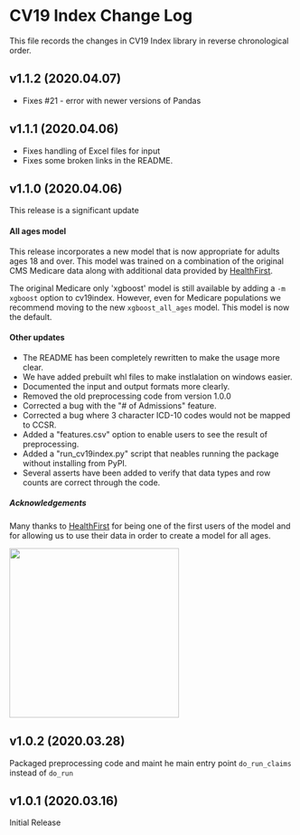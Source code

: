 CV19 Index Change Log
==================

This file records the changes in CV19 Index library in reverse chronological order.

## v1.1.2 (2020.04.07)

* Fixes #21 - error with newer versions of Pandas

## v1.1.1 (2020.04.06)

* Fixes handling of Excel files for input
* Fixes some broken links in the README.

## v1.1.0 (2020.04.06)
This release is a significant update 

#### All ages model

This release incorporates a new model that is now appropriate for adults ages 18 and over.  This model was trained on a combination of the original CMS Medicare data along with additional data provided by [HealthFirst](https://healthfirst.org/).  

The original Medicare only 'xgboost' model is still available by adding a `-m xgboost` option to cv19index.  However, even for Medicare populations we recommend moving to the new `xgboost_all_ages` model.  This model is now the default.  

#### Other updates

* The README has been completely rewritten to make the usage more clear.
* We have added prebuilt whl files to make instlalation on windows easier.
* Documented the input and output formats more clearly.
* Removed the old preprocessing code from version 1.0.0
* Corrected a bug with the "# of Admissions" feature.
* Corrected a bug where 3 character ICD-10 codes would not be mapped to CCSR.
* Added a "features.csv" option to enable users to see the result of preprocessing. 
* Added a "run_cv19index.py" script that neables running the package without installing from PyPI.
* Several asserts have been added to verify that data types and row counts are correct through the code.

##### Acknowledgements
Many thanks to [HealthFirst](https://healthfirst.org/) for being one of the first users of the model and for allowing us to use their data in order to create a model for all ages. 

<img src=https://healthfirst.org/wp-content/themes/healthfirst2019/assets/images/HealthfirstColorLogo-Tag.png width=300/>  


## v1.0.2 (2020.03.28)

Packaged preprocessing code and maint he main entry point `do_run_claims` instead of `do_run`
 

## v1.0.1 (2020.03.16)

Initial Release

